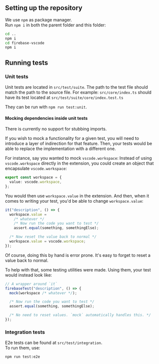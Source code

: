 ## Setting up the repository

We use `npm` as package manager.  
Run `npm i` in both the parent folder and this folder:

```sh
cd ..
npm i
cd firebase-vscode
npm i
```

## Running tests

### Unit tests

Unit tests are located in `src/test/suite`.
The path to the test file should match the path to the source file. For example: `src/core/index.ts` should have its test located at `src/test/suite/core/index.test.ts`

They can be run with `npm run test:unit`.

#### Mocking dependencies inside unit tests

There is currently no support for stubbing imports.

If you wish to mock a functionality for a given test, you will need to introduce a layer of indirection for that feature. Then, your tests
would be able to replace the implementation with a different one.

For instance, say you wanted to mock `vscode.workspace`:
Instead of using `vscode.workspace` directly in the extension, you could
create an object that encapsulate `vscode.workspace`:

```ts
export const workspace = {
  value: vscode.workspace,
};
```

You would then use `workspace.value` in the extension. And then,
when it comes to writing your test, you'd be able to change `workspace.value`:

```ts
it("description", () => {
  workspace.value =
    /* whatever */
    /* Now run the code you want to test */
    assert.equal(something, somethingElse);

  /* Now reset the value back to normal */
  workspace.value = vscode.workspace;
});
```

Of course, doing this by hand is error prone. It's easy to forget to reset
a value back to normal.

To help with that, some testing utilities were made.
Using them, your test would instead look like:

```ts
// A wrapper around `it`
firebaseTest("description", () => {
  mock(workspace /* whatever */);

  /* Now run the code you want to test */
  assert.equal(something, somethingElse);

  /* No need to reset values. `mock` automatically handles this. */
});
```

### Integration tests

E2e tests can be found at `src/test/integration`.  
To run them, use:

```sh
npm run test:e2e
```
